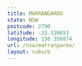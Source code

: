 ```yaml
---
title: MARRANGAROO
state: NSW
postcode: 2790
latitude: -33.310653
longitude: 150.356874
url: /nsw/marrangaroo/
layout: suburb
---
```

